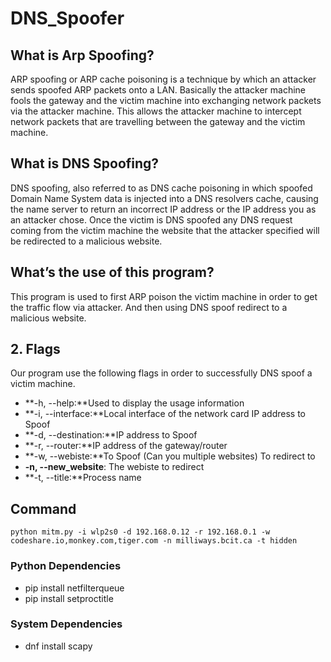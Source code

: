# DNS_Spoofer

## What is Arp Spoofing?
ARP spoofing or ARP cache poisoning is a technique by which an attacker sends spoofed ARP packets onto a LAN. Basically the attacker machine fools the gateway and the victim machine into exchanging network packets via the attacker machine. This allows the attacker machine to intercept network packets that are travelling between the gateway and the victim machine.
## What is DNS Spoofing?
DNS spoofing, also referred to as DNS cache poisoning in which spoofed Domain Name System data is injected into a DNS resolvers cache, causing the name server to return an incorrect IP address or the IP address you as an attacker chose. Once the victim is DNS spoofed any DNS request coming from the victim machine the website that the attacker specified will be redirected to a malicious website.
## What’s the use of this program?
This program is used to first ARP poison the victim machine in order to get the traffic flow via attacker. And then using DNS spoof redirect to a malicious website.


## 2. Flags

Our program use the following flags in order to successfully DNS spoof a victim machine.
- **-h, --help:**Used to display the usage information
- **-i, --interface:**Local interface of the network card IP address to Spoof
- **-d, --destination:**IP address to Spoof 
- **-r, --router:**IP address of the gateway/router
- **-w, --webiste:**To Spoof (Can you multiple websites) To redirect to
- **-n, --new_website**: The webiste to redirect
- **-t, --title:**Process name

## Command
`python mitm.py -i wlp2s0 -d 192.168.0.12 -r 192.168.0.1 -w codeshare.io,monkey.com,tiger.com -n milliways.bcit.ca -t hidden`

### Python Dependencies
- pip install netfilterqueue
- pip install setproctitle

### System Dependencies
- dnf install scapy
